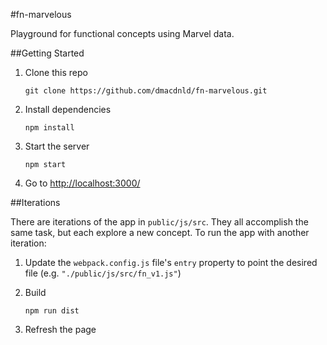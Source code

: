 #fn-marvelous

Playground for functional concepts using Marvel data.


##Getting Started

1.  Clone this repo

        git clone https://github.com/dmacdnld/fn-marvelous.git

2.  Install dependencies

        npm install

3.  Start the server

        npm start

4.  Go to <http://localhost:3000/>


##Iterations

There are iterations of the app in `public/js/src`. They all accomplish the same task, but each explore a new concept. To run the app with another iteration:

1.  Update the `webpack.config.js` file's `entry` property to point the desired file (e.g. `"./public/js/src/fn_v1.js"`)

2.  Build

        npm run dist

3.  Refresh the page